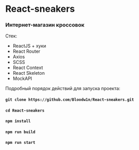 # React-sneakers
### Интернет-магазин кроссовок

Стек:
- ReactJS + хуки
- React Router
- Axios
- SCSS
- React Context
- React Skeleton
- MockAPI

Подробный порядок действий для запуска проекта:
#### `git clone https://github.com/Bloodw1n/React-sneakers.git`
#### `cd React-sneakers`
#### `npm install`
#### `npm run build`
#### `npm run start`
